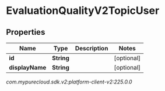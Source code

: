 # EvaluationQualityV2TopicUser


## Properties

| Name | Type | Description | Notes |
| ------------ | ------------- | ------------- | ------------- |
| **id** | **String** |  |  [optional] |
| **displayName** | **String** |  |  [optional] |




_com.mypurecloud.sdk.v2:platform-client-v2:225.0.0_
